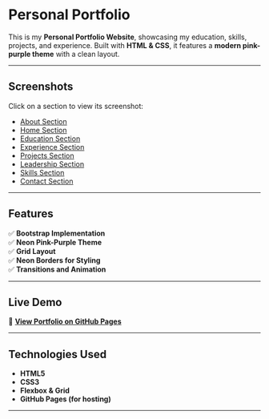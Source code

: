 # Personal Portfolio

This is my **Personal Portfolio Website**, showcasing my education, skills, projects, and experience. Built with **HTML & CSS**, it features a **modern pink-purple theme** with a clean layout.

---

## Screenshots

Click on a section to view its screenshot:

- [About Section](https://raw.githubusercontent.com/zain-ai/portfolio/main/assets/about.png)
- [Home Section](https://raw.githubusercontent.com/zain-ai/portfolio/main/assets/home.png)
- [Education Section](https://raw.githubusercontent.com/zain-ai/portfolio/main/assets/education.png)
- [Experience Section](https://raw.githubusercontent.com/zain-ai/portfolio/main/assets/experience.png)
- [Projects Section](https://raw.githubusercontent.com/zain-ai/portfolio/main/assets/projects.png)
- [Leadership Section](https://raw.githubusercontent.com/zain-ai/portfolio/main/assets/leadership.png)
- [Skills Section](https://raw.githubusercontent.com/zain-ai/portfolio/main/assets/skills.png)
- [Contact Section](https://raw.githubusercontent.com/zain-ai/portfolio/main/assets/contact.png)

---

## Features

✅ **Bootstrap Implementation**  
✅ **Neon Pink-Purple Theme**  
✅ **Grid Layout**  
✅ **Neon Borders for Styling**  
✅ **Transitions and Animation**  

---

## Live Demo

🔗 **[View Portfolio on GitHub Pages](https://drive.google.com/file/d/1bn_KNeoDPmd0b_3aGx83-OdCTC5ppH2g/view?usp=gmail)**  

---

## Technologies Used

- **HTML5**
- **CSS3**
- **Flexbox & Grid**
- **GitHub Pages (for hosting)**

---
